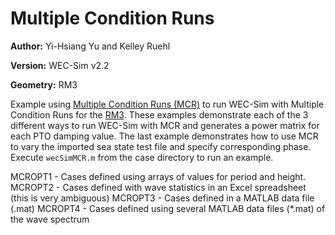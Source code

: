 # Multiple Condition Runs

**Author:**	Yi-Hsiang Yu and Kelley Ruehl

**Version:** 	WEC-Sim v2.2

**Geometry:**	RM3

Example using [Multiple Condition Runs (MCR)](http://wec-sim.github.io/WEC-Sim/advanced_features.html#multiple-condition-runs-mcr) to run WEC-Sim with Multiple Condition Runs for the [RM3](http://wec-sim.github.io/WEC-Sim/tutorials.html#two-body-point-absorber-rm3). These examples demonstrate each of the 3 different ways to run WEC-Sim with MCR and generates a power matrix for each PTO damping value. The last example demonstrates how to use MCR to vary the imported sea state test file and specify corresponding phase. Execute `wecSimMCR.m` from the case directory to run an example. 

MCROPT1 - Cases defined using arrays of values for period and height.
MCROPT2 - Cases defined with wave statistics in an Excel spreadsheet (this is very ambiguous)
MCROPT3 - Cases defined in a MATLAB data file (.mat)
MCROPT4 - Cases defined using several MATLAB data files (*.mat) of the wave spectrum

